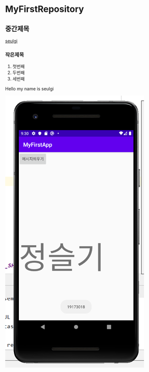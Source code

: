 # MyFirstRepository
## 중간제목
   [seulgi](https://github.com/Jung-seulgi "seulgi")
### 작은제목
   1. 첫번째
   2. 두번째
   3. 세번째

Hello my name is seulgi

<img width="" height="" src="./png/캡스톤 2주차 실습과제.png">
